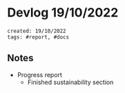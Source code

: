 # Devlog 19/10/2022

```text
created: 19/10/2022
tags: #report, #docs
```

## Notes

- Progress report
  - Finished sustainability section
